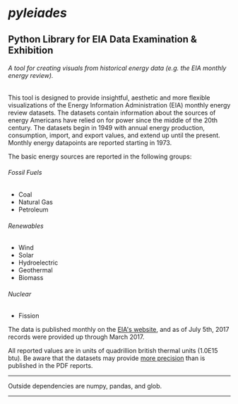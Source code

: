 # *pyleiades*

## Python Library for EIA Data Examination & Exhibition

###### A tool for creating visuals from historical energy data (e.g. the EIA monthly energy review).
 
This tool is designed to provide insightful, aesthetic and more flexible visualizations of the Energy Information Administration (EIA) monthly energy review datasets. The datasets contain information about the sources of energy Americans have relied on for power since the middle of the 20th century. The datasets begin in 1949 with annual energy production, consumption, import, and export values, and extend up until the present. Monthly energy datapoints are reported starting in 1973.

The basic energy sources are reported in the following groups:  

###### Fossil Fuels
* Coal
* Natural Gas
* Petroleum

###### Renewables
* Wind
* Solar
* Hydroelectric
* Geothermal
* Biomass

###### Nuclear
* Fission

The data is published monthly on the [EIA's website](https://www.eia.gov/totalenergy/data/monthly/), and as of July 5th, 2017 records were provided up through March 2017.

All reported values are in units of quadrillion british thermal units (1.0E15 btu). Be aware that the datasets may provide [more precision](https://www.eia.gov/totalenergy/data/monthly/dataunits.php) than is published in the PDF reports.

--------------------------------------------------------------

Outside dependencies are numpy, pandas, and glob.

--------------------------------------------------------------
